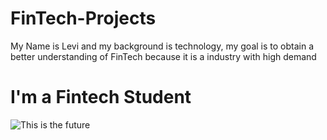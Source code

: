 # FinTech-Projects
My Name is Levi and my background is technology, my goal is to obtain a better understanding of FinTech because it is a industry with high demand
<h1>I'm a Fintech Student</h1>
<img src="FinTech-Projects/images/fintech.jpg" alt="This is the future">
